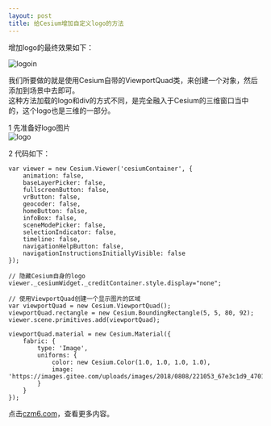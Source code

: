 ```yaml
---
layout: post  
title: 给Cesium增加自定义logo的方法
---
```


增加logo的最终效果如下：  
<!-- more -->
![logoin](https://images.gitee.com/uploads/images/2018/0808/221529_b44f2828_470194.png "logoin.png")

我们所要做的就是使用Cesium自带的ViewportQuad类，来创建一个对象，然后添加到场景中去即可。  
这种方法加载的logo和div的方式不同，是完全融入于Cesium的三维窗口当中的，这个logo也是三维的一部分。  

1 先准备好logo图片  
![logo](https://images.gitee.com/uploads/images/2018/0808/221053_67e3c1d9_470194.png "logo.png")

2 代码如下：  
```
var viewer = new Cesium.Viewer('cesiumContainer', {
    animation: false,
    baseLayerPicker: false,
    fullscreenButton: false,
    vrButton: false,
    geocoder: false,
    homeButton: false,
    infoBox: false,
    sceneModePicker: false,
    selectionIndicator: false,
    timeline: false,
    navigationHelpButton: false,
    navigationInstructionsInitiallyVisible: false
});

// 隐藏Cesium自身的logo
viewer._cesiumWidget._creditContainer.style.display="none";

// 使用ViewportQuad创建一个显示图片的区域
var viewportQuad = new Cesium.ViewportQuad();
viewportQuad.rectangle = new Cesium.BoundingRectangle(5, 5, 80, 92);
viewer.scene.primitives.add(viewportQuad);

viewportQuad.material = new Cesium.Material({
    fabric: {
        type: 'Image',
        uniforms: {
            color: new Cesium.Color(1.0, 1.0, 1.0, 1.0),
            image: 'https://images.gitee.com/uploads/images/2018/0808/221053_67e3c1d9_470194.png'
        }
    }
});
```

点击[czm6.com](https://www.czm6.com)，查看更多内容。